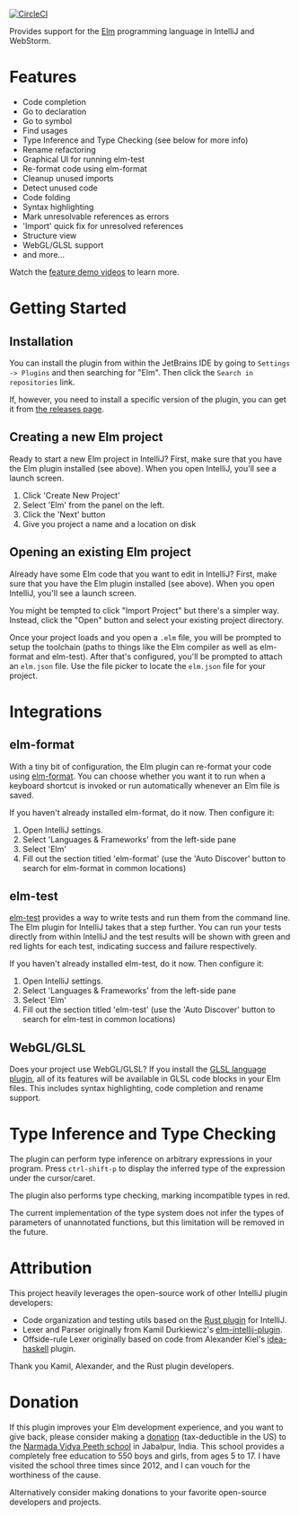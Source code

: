 [![CircleCI](https://circleci.com/gh/klazuka/intellij-elm.svg?style=svg)](https://circleci.com/gh/klazuka/intellij-elm)

Provides support for the [Elm](http://elm-lang.org) programming language in IntelliJ and WebStorm.


# Features 

* Code completion
* Go to declaration
* Go to symbol
* Find usages
* Type Inference and Type Checking (see below for more info)
* Rename refactoring
* Graphical UI for running elm-test
* Re-format code using elm-format
* Cleanup unused imports
* Detect unused code
* Code folding
* Syntax highlighting
* Mark unresolvable references as errors
* 'Import' quick fix for unresolved references
* Structure view
* WebGL/GLSL support
* and more...

Watch the [feature demo videos](https://klazuka.github.io/intellij-elm/) to learn more.


# Getting Started

## Installation

You can install the plugin from within the JetBrains IDE by going to `Settings -> Plugins` and then searching for "Elm". Then click the `Search in repositories` link.

If, however, you need to install a specific version of the plugin, you can get it from [the releases page](https://github.com/klazuka/intellij-elm/releases).


## Creating a new Elm project

Ready to start a new Elm project in IntelliJ? First, make sure that you have the Elm plugin installed (see above). When you open IntelliJ, you'll see a launch screen.

1. Click 'Create New Project'
2. Select 'Elm' from the panel on the left.
3. Click the 'Next' button
4. Give you project a name and a location on disk


## Opening an existing Elm project

Already have some Elm code that you want to edit in IntelliJ? First, make sure that you have the Elm plugin installed (see above). When you open IntelliJ, you'll see a launch screen.

You might be tempted to click "Import Project" but there's a simpler way. Instead, click the "Open" button and select your existing project directory.

Once your project loads and you open a `.elm` file, you will be prompted to setup the toolchain (paths to things like the Elm compiler as well as elm-format and elm-test). After that's configured, you'll be prompted to attach an `elm.json` file. Use the file picker to locate the `elm.json` file for your project.


# Integrations

## elm-format

With a tiny bit of configuration, the Elm plugin can re-format your code using [elm-format](https://github.com/avh4/elm-format). You can choose whether you want it to run when a keyboard shortcut is invoked or run automatically whenever an Elm file is saved.

If you haven't already installed elm-format, do it now. Then configure it:

1. Open IntelliJ settings.
2. Select 'Languages & Frameworks' from the left-side pane
3. Select 'Elm'
4. Fill out the section titled 'elm-format' (use the 'Auto Discover' button to search for elm-format in common locations) 


## elm-test

[elm-test](https://github.com/elm-explorations/test) provides a way to write tests and run them from the command line. The Elm plugin for IntelliJ takes that a step further. You can run your tests directly from within IntelliJ and the test results will be shown with green and red lights for each test, indicating success and failure respectively.

If you haven't already installed elm-test, do it now. Then configure it:

1. Open IntelliJ settings.
2. Select 'Languages & Frameworks' from the left-side pane
3. Select 'Elm'
4. Fill out the section titled 'elm-test' (use the 'Auto Discover' button to search for elm-test in common locations) 


## WebGL/GLSL

Does your project use WebGL/GLSL? If you install the [GLSL language plugin](https://plugins.jetbrains.com/plugin/6993-glsl-support), all of its features will be available in GLSL code blocks in your Elm files. This includes syntax highlighting, code completion and rename support.



# Type Inference and Type Checking

The plugin can perform type inference on arbitrary expressions in your program. Press `ctrl-shift-p` to display the inferred type of the expression under the cursor/caret.

The plugin also performs type checking, marking incompatible types in red.

The current implementation of the type system does not infer the types of parameters of unannotated
functions, but this limitation will be removed in the future.


# Attribution

This project heavily leverages the open-source work of other IntelliJ plugin developers:

* Code organization and testing utils based on the [Rust plugin](https://github.com/intellij-rust/intellij-rust) for IntelliJ. 
* Lexer and Parser originally from Kamil Durkiewicz's [elm-intellij-plugin](https://github.com/durkiewicz/elm-plugin).
* Offside-rule Lexer originally based on code from Alexander Kiel's [idea-haskell](https://github.com/alexanderkiel/idea-haskell) plugin.

Thank you Kamil, Alexander, and the Rust plugin developers.


# Donation

If this plugin improves your Elm development experience, and you want to give back, please consider making a [donation](http://www.brahmrishiyoga.org/donate) (tax-deductible in the US) to the [Narmada Vidya Peeth school](http://www.brahmrishiyoga.org/jabalpur_school/photo_gallery) in Jabalpur, India. This school provides a completely free education to 550 boys and girls, from ages 5 to 17. I have visited the school three times since 2012, and I can vouch for the worthiness of the cause.

Alternatively consider making donations to your favorite open-source developers and projects.
